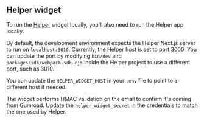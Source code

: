 ## Helper widget

To run the [Helper](https://github.com/antiwork/helper) widget locally, you'll also need to run the Helper app locally.

By default, the development environment expects the Helper Next.js server to run on `localhost:3010`. Currently, the Helper host is set to port 3000. You can update the port by modifying `bin/dev` and `packages/sdk/webpack.sdk.cjs` inside the Helper project to use a different port, such as 3010.

You can update the `HELPER_WIDGET_HOST` in your `.env` file to point to a different host if needed.

The widget performs HMAC validation on the email to confirm it's coming from Gumroad. Update the `helper_widget_secret` in the credentials to match the one used by Helper.
